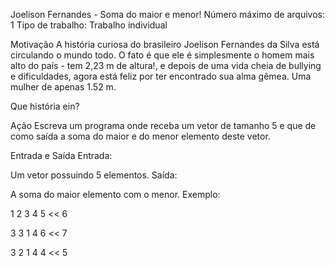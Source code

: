 Joelison Fernandes - Soma do maior e menor!
 Número máximo de arquivos: 1
Tipo de trabalho:  Trabalho individual


Motivação
A história curiosa do brasileiro Joelison Fernandes da Silva está circulando o mundo todo. O fato é que ele é simplesmente o homem mais alto do país - tem 2,23 m de altura!, e depois de uma vida cheia de bullying e dificuldades, agora está feliz por ter encontrado sua alma gêmea. Uma mulher de apenas 1.52 m.

Que história ein?

Ação
Escreva um programa onde receba um vetor de tamanho 5 e que de como saída a soma do maior e do menor elemento deste vetor.

Entrada e Saída
Entrada:

Um vetor possuindo 5 elementos.
Saída:

A soma do maior elemento com o menor.
Exemplo:

>>
1 2 3 4 5
<<
6
>>
3 3 1 4 6
<<
7
>>
3 2 1 4 4
<<
5